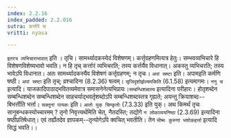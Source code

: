```yaml
---
index: 2.2.16
index_padded: 2.2.016
sutra: कर्त्तरि च
vritti: nyasa

---
```

`इतरत्र व्यभिचाराभावात्` इति । तृचि। सामर्थ्यादकस्येदं विशेषणम्। कर्त्तृग्रहणमित्यत्र हेतुः। सम्भवव्यभिचारे हि विशेषणविशेष्यभावो भवति। न हि तृच् कर्त्तारं व्यभिचरति; तस्य कर्त्तर्यैव विधानात्। अकस्तु व्यभिचरति; तस्य भावेऽपि विधानात। अतः सामर्थ्यादकस्यैव विशेषणं कर्त्तृग्रहणम्; न तृचः। `अपां स्रष्टा` इति। अपामइति कर्मणि षष्ठी। `अपां स्रष्टा` इति तृच्; व्रश्चादिना (8.2.36) षत्वम्। `सृजिदृशोर्झल्यमकिति` (6.1.58) इत्यमागमः।
`ननु च` इत्यादि। याजकादिपाठाद्भवितव्यमेवात्र समासनेनेत्यभिप्रायः।`सम्बन्धिशब्दस्य` इत्यादिना परीहारः। होतृशब्देन सम्बन्धिशब्देन सम्बन्धिशब्देन साहचर्याद्भवर्तृशब्दोऽपि सम्बन्धिशब्दस्तत्र गृह्यते; अयन्तु क्रियाशब्दः-- बिभर्त्तीति भर्त्ता। `सक्तूनां पायकः` इति। `आतो युक् चिण्कृतोः` (7.3.33) इति युक्। अथ किमर्थं तृचः सानुबन्धकस्योच्चारमम् ? तृनो निवृत्त्यर्थमिति चेत्, नैतदस्ति; तद्योगे `न लोकाव्ययनिष्ठा` (2.3.69) इत्यादिना षष्ठीप्रतिषेधात्। एवं तर्ह्येतदेव ज्ञापकम्--तृन्योगेऽपि क्वचित् भवतीति। तेन `भीष्मः कुरुणां भशोकहर्त्ता` इत्यादि सिद्धं भवति।।